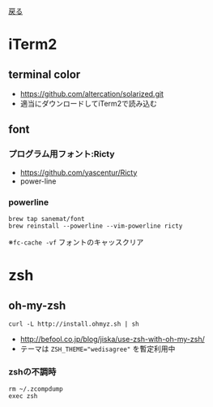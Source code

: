 [戻る](./README.md)

# iTerm2

## terminal color 

- https://github.com/altercation/solarized.git
 - 適当にダウンロードしてiTerm2で読み込む

## font

### プログラム用フォント:Ricty 

- https://github.com/yascentur/Ricty
- power-line

### powerline

```
brew tap sanemat/font
brew reinstall --powerline --vim-powerline ricty
```

※`fc-cache -vf` フォントのキャッスクリア

# zsh

## oh-my-zsh

```
curl -L http://install.ohmyz.sh | sh
```

- http://befool.co.jp/blog/jiska/use-zsh-with-oh-my-zsh/
 - テーマは `ZSH_THEME="wedisagree"` を暫定利用中

### zshの不調時

```
rm ~/.zcompdump
exec zsh
```